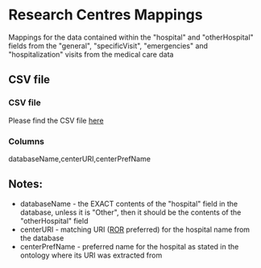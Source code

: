# Research Centres Mappings

Mappings for the data contained within the "hospital" and "otherHospital" fields from the "general", "specificVisit", "emergencies" and "hospitalization" visits from the medical care data 

## CSV file 

### CSV file
Please find the CSV file [here](../csv/researchCentres_mappings.csv)

### Columns

databaseName,centerURI,centerPrefName


## Notes:
  * databaseName - the EXACT contents of the "hospital" field in the database, unless it is "Other", then it should be the contents of the "otherHospital" field
  * centerURI - matching URI ([ROR](https://ror.org/) preferred) for the hospital name from the database
  * centerPrefName - preferred name for the hospital as stated in the ontology where its URI was extracted from
  